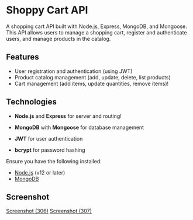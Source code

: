 # Shoppy Cart API

A shopping cart API built with Node.js, Express, MongoDB, and Mongoose. This API allows users to manage a shopping cart, register and authenticate users, and manage products in the catalog.

## Features

- User registration and authentication (using JWT)
- Product catalog management (add, update, delete, list products)
- Cart management (add items, update quantities, remove items)!


## Technologies

- **Node.js** and **Express** for server and routing!

- **MongoDB** with **Mongoose** for database management
- **JWT** for user authentication
- **bcrypt** for password hashing



Ensure you have the following installed:

- [Node.js](https://nodejs.org/) (v12 or later)
- [MongoDB](https://www.mongodb.com/)

## Screenshot
[Screenshot (306)](https://github.com/user-attachments/assets/939b6f18-73f1-4ce9-b633-e51d9221bcc5)
[Screenshot (307)](https://github.com/user-attachments/assets/dd28df76-f928-4573-8923-110a2aebe475)

